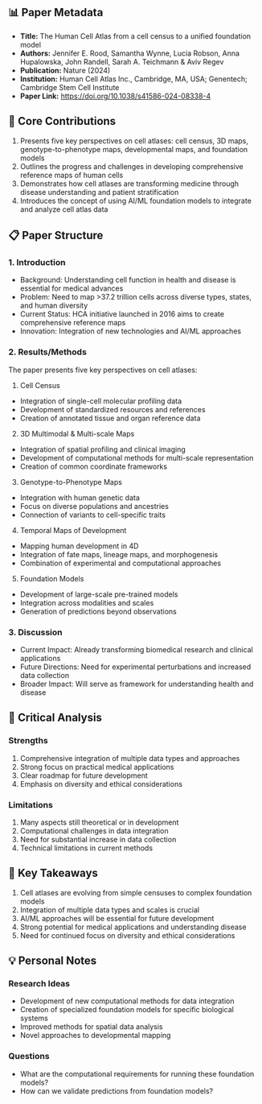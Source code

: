 ## 📊 Paper Metadata
- **Title:** The Human Cell Atlas from a cell census to a unified foundation model
- **Authors:** Jennifer E. Rood, Samantha Wynne, Lucia Robson, Anna Hupalowska, John Randell, Sarah A. Teichmann & Aviv Regev
- **Publication:** Nature (2024)
- **Institution:** Human Cell Atlas Inc., Cambridge, MA, USA; Genentech; Cambridge Stem Cell Institute
- **Paper Link:** https://doi.org/10.1038/s41586-024-08338-4

## 🎯 Core Contributions
1. Presents five key perspectives on cell atlases: cell census, 3D maps, genotype-to-phenotype maps, developmental maps, and foundation models
2. Outlines the progress and challenges in developing comprehensive reference maps of human cells
3. Demonstrates how cell atlases are transforming medicine through disease understanding and patient stratification
4. Introduces the concept of using AI/ML foundation models to integrate and analyze cell atlas data

## 📋 Paper Structure
### 1. Introduction
- Background: Understanding cell function in health and disease is essential for medical advances
- Problem: Need to map >37.2 trillion cells across diverse types, states, and human diversity
- Current Status: HCA initiative launched in 2016 aims to create comprehensive reference maps
- Innovation: Integration of new technologies and AI/ML approaches

### 2. Results/Methods
The paper presents five key perspectives on cell atlases:

1. Cell Census
- Integration of single-cell molecular profiling data
- Development of standardized resources and references
- Creation of annotated tissue and organ reference data

2. 3D Multimodal & Multi-scale Maps
- Integration of spatial profiling and clinical imaging
- Development of computational methods for multi-scale representation
- Creation of common coordinate frameworks

3. Genotype-to-Phenotype Maps
- Integration with human genetic data
- Focus on diverse populations and ancestries
- Connection of variants to cell-specific traits

4. Temporal Maps of Development
- Mapping human development in 4D
- Integration of fate maps, lineage maps, and morphogenesis
- Combination of experimental and computational approaches

5. Foundation Models
- Development of large-scale pre-trained models
- Integration across modalities and scales
- Generation of predictions beyond observations

### 3. Discussion
- Current Impact: Already transforming biomedical research and clinical applications
- Future Directions: Need for experimental perturbations and increased data collection
- Broader Impact: Will serve as framework for understanding health and disease

## 💭 Critical Analysis
### Strengths
1. Comprehensive integration of multiple data types and approaches
2. Strong focus on practical medical applications
3. Clear roadmap for future development
4. Emphasis on diversity and ethical considerations

### Limitations
1. Many aspects still theoretical or in development
2. Computational challenges in data integration
3. Need for substantial increase in data collection
4. Technical limitations in current methods

## 📌 Key Takeaways
1. Cell atlases are evolving from simple censuses to complex foundation models
2. Integration of multiple data types and scales is crucial
3. AI/ML approaches will be essential for future development
4. Strong potential for medical applications and understanding disease
5. Need for continued focus on diversity and ethical considerations

## 💡 Personal Notes
### Research Ideas
- Development of new computational methods for data integration
- Creation of specialized foundation models for specific biological systems
- Improved methods for spatial data analysis
- Novel approaches to developmental mapping

### Questions
- What are the computational requirements for running these foundation models?
- How can we validate predictions from foundation models?
